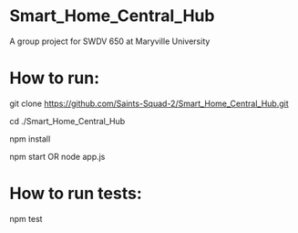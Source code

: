 # Smart_Home_Central_Hub
A group project for SWDV 650 at Maryville University

# How to run:
git clone https://github.com/Saints-Squad-2/Smart_Home_Central_Hub.git

cd ./Smart_Home_Central_Hub

npm install

npm start OR node app.js

# How to run tests: 
npm test
